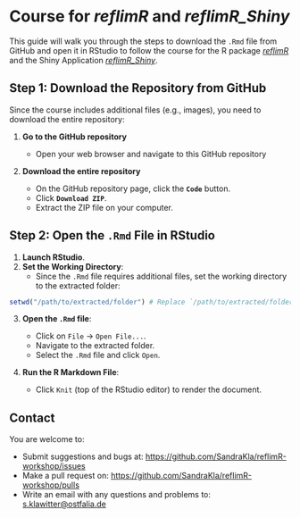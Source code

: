 # Course for *reflimR* and *reflimR_Shiny*

This guide will walk you through the steps to download the `.Rmd` file from GitHub and open it in RStudio to follow the course for the R package [*reflimR*](https://cran.r-project.org/web/packages/reflimR/index.html) and the Shiny Application [*reflimR_Shiny*](https://github.com/SandraKla/reflimR_Shiny).

## Step 1: Download the Repository from GitHub

Since the course includes additional files (e.g., images), you need to download the entire repository:

1. **Go to the GitHub repository**
    - Open your web browser and navigate to this GitHub repository

2. **Download the entire repository**
    - On the GitHub repository page, click the **`Code`** button.
    - Click **`Download ZIP`**.
    - Extract the ZIP file on your computer.

## Step 2: Open the `.Rmd` File in RStudio

1. **Launch RStudio**.
2. **Set the Working Directory**:
    - Since the `.Rmd` file requires additional files, set the working directory to the extracted folder:

```r
setwd("/path/to/extracted/folder") # Replace `/path/to/extracted/folder` with the actual folder path
```

3. **Open the `.Rmd` file**:
    - Click on `File` → `Open File...`.
    - Navigate to the extracted folder.
    - Select the `.Rmd` file and click `Open`.

4. **Run the R Markdown File**:
    - Click `Knit` (top of the RStudio editor) to render the document.
       
## Contact

You are welcome to:
- Submit suggestions and bugs at: https://github.com/SandraKla/reflimR-workshop/issues
- Make a pull request on: https://github.com/SandraKla/reflimR-workshop/pulls
- Write an email with any questions and problems to: s.klawitter@ostfalia.de

